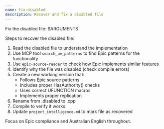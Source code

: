 ```yaml
---
name: fix-disabled
description: Recover and fix a disabled file
---
```


Fix the disabled file: $ARGUMENTS

Steps to recover the disabled file:

1. Read the disabled file to understand the implementation
2. Use MCP tool `search_ue_patterns` to find Epic patterns for the functionality
3. Use `epic-source-reader` to check how Epic implements similar features
4. Identify why the file was disabled (check compile errors)
5. Create a new working version that:
   - Follows Epic source patterns
   - Includes proper HasAuthority() checks
   - Uses correct UFUNCTION macros
   - Implements proper replication
6. Rename from .disabled to .cpp
7. Compile to verify it works
8. Update `project_intelligence.md` to mark file as recovered

Focus on Epic compliance and Australian English throughout.